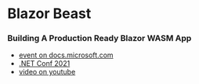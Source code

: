 # Blazor Beast 

### Building A Production Ready Blazor WASM App
- [event on docs.microsoft.com](https://docs.microsoft.com/en-us/events/dotnetconf-2021/building-a-production-ready-blazor-wasm-app)
- [.NET Conf 2021](https://docs.microsoft.com/en-us/events/dotnetconf-2021/)
- [video on youtube](https://www.youtube.com/watch?v=Yi1kGOoeQqc)